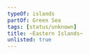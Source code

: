 ```yaml
---
typeOf: islands
partOf: Green Sea
tags: [status/unknown]
title: ~Eastern Islands~
unlisted: true
---
```




